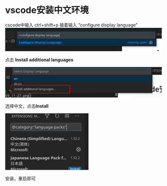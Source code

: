 # vscode安装中文环境

cscode中输入 ctrl+shift+p 接着输入 “configure display language” 
![configure](./picture/2021-01-09_11-27.png)

点击 **Install additional languages**

![configure](./picture/2021-01-09_11-28.png)

选择中文，点击**Install**

![configure](./picture/2021-01-09_11-29.png)

安装，重启即可
